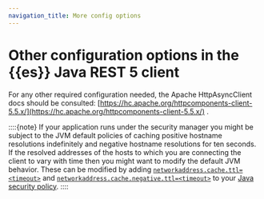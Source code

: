 ```yaml
---
navigation_title: More config options
---
```


# Other configuration options in the {{es}} Java REST 5 client

For any other required configuration needed, the Apache HttpAsyncClient docs should be consulted: [https://hc.apache.org/httpcomponents-client-5.5.x/](https://hc.apache.org/httpcomponents-client-5.5.x/) .

::::{note}
If your application runs under the security manager you might be subject to the JVM default policies of caching positive hostname resolutions indefinitely and negative hostname resolutions for ten seconds. If the resolved addresses of the hosts to which you are connecting the client to vary with time then you might want to modify the default JVM behavior. These can be modified by adding [`networkaddress.cache.ttl=<timeout>`](https://docs.oracle.com/javase/8/docs/technotes/guides/net/properties.md) and [`networkaddress.cache.negative.ttl=<timeout>`](https://docs.oracle.com/javase/8/docs/technotes/guides/net/properties.md) to your [Java security policy](https://docs.oracle.com/javase/8/docs/technotes/guides/security/PolicyFiles.md).
::::


